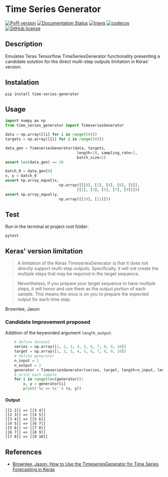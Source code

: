 # Time Series Generator

[![PyPI version](https://badge.fury.io/py/time-series-generator.svg)](https://pypi.org/project/time-series-generator/) [![Documentation Status](https://readthedocs.org/projects/time-series-generator/badge/?version=latest)](https://readthedocs.org/projects/time-series-generator/) [![travis](https://travis-ci.org/krypton-unite/time_series_generator.svg?branch=master)](https://travis-ci.org/github/krypton-unite/time_series_generator) [![codecov](https://codecov.io/gh/krypton-unite/time_series_generator/branch/master/graph/badge.svg)](https://codecov.io/gh/krypton-unite/time_series_generator) [![GitHub license](https://img.shields.io/github/license/krypton-unite/time_series_generator)](https://github.com/krypton-unite/time_series_predictor)


## Description
Emulates Teras Tensorflow TimeSeriesGenerator functionality presenting a candidate solution for the direct multi-step outputs limitation in Keras' version.

## Instalation

```terminal
pip install time-series-generator
```

## Usage

```python
import numpy as np
from time_series_generator import TimeseriesGenerator

data = np.array([[i] for i in range(50)])
targets = np.array([[i] for i in range(50)])

data_gen = TimeseriesGenerator(data, targets,
                                length=10, sampling_rate=2,
                                batch_size=2)
assert len(data_gen) == 20

batch_0 = data_gen[0]
x, y = batch_0
assert np.array_equal(x,
                        np.array([[[0], [2], [4], [6], [8]],
                                [[1], [3], [5], [7], [9]]]))
assert np.array_equal(y,
                        np.array([[10], [11]]))
```

## Test

Run in the terminal at project root folder:

```terminal
pytest
```

## Keras' version limitation
> A limitation of the Keras TimeseriesGenerator is that it does not directly support multi-step outputs. Specifically, it will not create the multiple steps that may be required in the target sequence.

> Nevertheless, if you prepare your target sequence to have multiple steps, it will honor and use them as the output portion of each sample. This means the onus is on you to prepare the expected output for each time step.

Brownlee, Jason

### Candidate Improvement proposed

Addition of the keyworded argument `length_output`.

```python
    # define dataset
    series = np.array([1, 2, 3, 4, 5, 6, 7, 8, 9, 10])
    target = np.array([1, 2, 3, 4, 5, 6, 7, 8, 9, 10])
    # define generator
    n_input = 2
    n_output = 2
    generator = TimeseriesGenerator(series, target, length=n_input, length_output=n_output, batch_size=1)
    # print each sample
    for i in range(len(generator)):
        x, y = generator[i]
        print('%s => %s' % (x, y))
```

#### Output

```terminal
[[1 2]] => [[3 4]]
[[2 3]] => [[4 5]]
[[3 4]] => [[5 6]]
[[4 5]] => [[6 7]]
[[5 6]] => [[7 8]]
[[6 7]] => [[8 9]]
[[7 8]] => [[9 10]]
```

## References
- [Brownlee, Jason. How to Use the TimeseriesGenerator for Time Series Forecasting in Keras](https://machinelearningmastery.com/how-to-improve-deep-learning-model-robustness-by-adding-noise/)